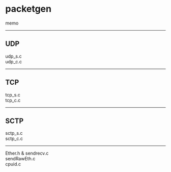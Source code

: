 # packetgen
memo 

___
## UDP 
udp_s.c  
udp_c.c
___
## TCP 
tcp_s.c  
tcp_c.c
___
## SCTP
sctp_s.c  
sctp_c.c
___
Ether.h & sendrecv.c  
sendRawEth.c  
cpuid.c  

